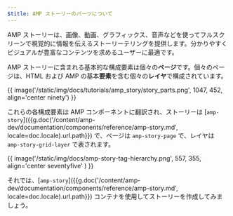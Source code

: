 ```yaml
---
$title: AMP ストーリーのパーツについて
---
```


AMP ストーリーは、画像、動画、グラフィックス、音声などを使ってフルスクリーンで視覚的に情報を伝えるストーリーテリングを提供します。分かりやすくビジュアルが豊富なコンテンツを求めるユーザーに最適です。

AMP ストーリーに含まれる基本的な構成要素は個々の**ページ**です。個々のページは、HTML および AMP の基本**要素**を含む個々の**レイヤ**で構成されています。

{{ image('/static/img/docs/tutorials/amp_story/story_parts.png', 1047, 452, align='center ninety') }}

これらの各構成要素は AMP コンポーネントに翻訳され、ストーリーは [`amp-story`]({{g.doc('/content/amp-dev/documentation/components/reference/amp-story.md', locale=doc.locale).url.path}}) で、ページは `amp-story-page` で、レイヤは `amp-story-grid-layer` で表されます。

{{ image('/static/img/docs/amp-story-tag-hierarchy.png', 557, 355, align='center seventyfive' ) }}

それでは、[`amp-story`]({{g.doc('/content/amp-dev/documentation/components/reference/amp-story.md', locale=doc.locale).url.path}}) コンテナを使用してストーリーを作成してみましょう。
